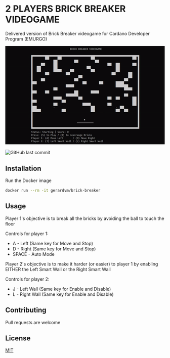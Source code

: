# 2 PLAYERS BRICK BREAKER VIDEOGAME

Delivered version of Brick Breaker videogame for Cardano Developer Program (EMURGO)

![example-gif](example.gif)

![GitHub last commit](https://img.shields.io/github/last-commit/gerardVM/brick-breaker)

## Installation

Run the Docker image

```bash
docker run --rm -it gerardvm/brick-breaker
```

## Usage

Player 1's objective is to break all the bricks by avoiding the ball to touch the floor

Controls for player 1: 
- A - Left (Same key for Move and Stop) 
- D - Right (Same key for Move and Stop)
- SPACE - Auto Mode

Player 2's objective is to make it harder (or easier) to player 1 by enabling EITHER the Left Smart Wall or the Right Smart Wall

Controls for player 2: 
- J - Left Wall (Same key for Enable and Disable)
- L - Right Wall (Same key for Enable and Disable)

## Contributing

Pull requests are welcome

## License

[MIT](LICENSE.txt)
